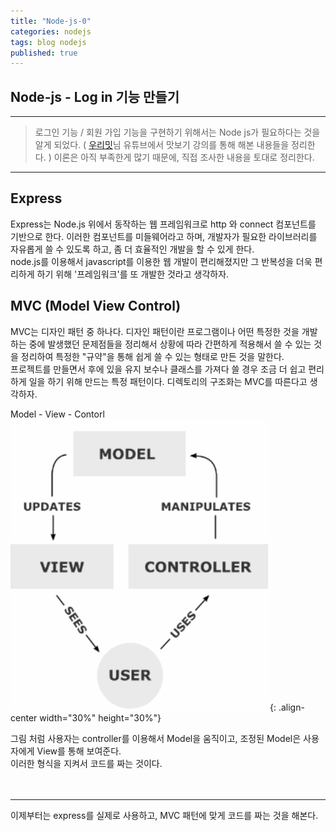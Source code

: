 ```yaml
---
title: "Node-js-0"
categories: nodejs
tags: blog nodejs
published: true
---
```


## Node-js - Log in 기능 만들기

---

> 로그인 기능 / 회원 가입 기능을 구현하기 위해서는 Node js가 필요하다는 것을 알게 되었다.
> ( [우리밋][woorimit]님 유튜브에서 맛보기 강의를 통해 해본 내용들을 정리한다. )
> 이론은 아직 부족한게 많기 때문에, 직접 조사한 내용을 토대로 정리한다.

---

## Express

Express는 Node.js 위에서 동작하는 웹 프레임워크로 http 와 connect 컴포넌트를 기반으로 한다. 이러한 컴포넌트를 미들웨어라고 하며, 개발자가 필요한 라이브러리를 자유롭게 쓸 수 있도록 하고, 좀 더 효율적인 개발을 할 수 있게 한다.<br>
node.js를 이용해서 javascript를 이용한 웹 개발이 편리해졌지만 그 반복성을 더욱 편리하게 하기 위해 '프레임워크'를 또 개발한 것라고 생각하자.
<br>

## MVC (Model View Control)

MVC는 디자인 패턴 중 하나다.
디자인 패턴이란 프로그램이나 어떤 특정한 것을 개발하는 중에 발생했던 문제점들을 정리해서 상황에 따라 간편하게 적용해서 쓸 수 있는 것을 정리하여 특정한 "규약"을 통해 쉽게 쓸 수 있는 형태로 만든 것을 말한다.
<br>
프로젝트를 만들면서 후에 있을 유지 보수나 클래스를 가져다 쓸 경우 조금 더 쉽고 편리하게 일을 하기 위해 만드는 특정 패턴이다.
디렉토리의 구조화는 MVC를 따른다고 생각하자.
<br>

Model - View - Contorl
![s1](/assets/images/nodejs-Images/img1.png){: .align-center width="30%" height="30%"}<br>

그림 처럼 사용자는 controller를 이용해서 Model을 움직이고, 조정된 Model은 사용자에게 View를 통해 보여준다.
<br>
이러한 형식을 지켜서 코드를 짜는 것이다.
<br><br><br>

---

이제부터는 express를 실제로 사용하고, MVC 패턴에 맞게 코드를 짜는 것을 해본다.

[woorimit]: https://www.youtube.com/watch?v=2jwnbZKc66E&list=PLSK4WsJ8JS4cQ-niGNum4bkK_THHOizTs
